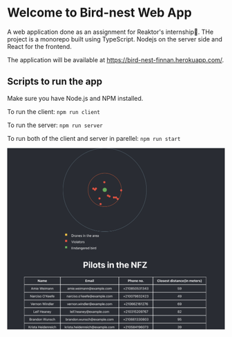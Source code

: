 # Welcome to Bird-nest Web App
A web application done as an assignment for Reaktor's internship🤞. THe project is a monorepo built using TypeScript. Nodejs on the server side and React for the frontend.


The application will be available at https://bird-nest-finnan.herokuapp.com/.


## Scripts to run the app

Make sure you have Node.js and NPM installed. 

To run the client: 
`npm run client`


To run the server: 
`npm run server`


To run both of the client and server in parellel: 
`npm run start`


![screenshot](/client/public/Bird-nest-UI.png)

